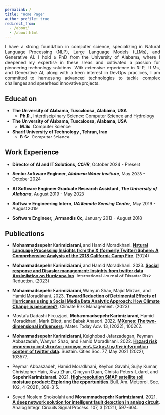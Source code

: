 ```yaml
---
permalink: /
title: "Home Page"
author_profile: true
redirect_from: 
  - /about/
  - /about.html
---
```


<p align="justify">
I have a strong foundation in computer science, specializing in Natural Language Processing (NLP), Large Language Models (LLMs), and Generative AI. I hold a PhD from the University of Alabama, where I deepened my expertise in these areas and cultivated a passion for pioneering technology solutions. With extensive experience in NLP, LLMs, and Generative AI, along with a keen interest in DevOps practices, I am committed to harnessing advanced technologies to tackle complex challenges and spearhead innovative projects.
</p>

Education
------
* **The University of Alabama, Tuscaloosa, Alabama, USA** 
    * **Ph.D.**, Interdisciplinary Science: Computer Science and Hydrology
* **The University of Alabama, Tuscaloosa, Alabama, USA** 
    * **M.Sc**. Computer Science
* **Sharif University of Technology , Tehran, Iran**
    * **B.Sc**. Computer Science

Work Experience
------
* **Director of AI and IT Solutions, _CCHR_**, October  2024 - Present
  
* **Senior Software Engineer, _Alabama Water Institute_**, May 2023 - October 2024

* **AI Software Engineer Graduate Research Assistant, _The University of Alabama_**, August 2019 - May 2023

* **Software Engineering Intern, _UA Remote Sensing Center_,** May 2019 - August 2019

* **Software Engineer, _Armandis Co,** January 2013 - August 2018

Publications
------
* **Mohammadsepehr Karimiziarani**, and Hamid Moradkhani. **[Natural Language Processing Insights from the X (formerly Twitter) Sphere: A Comprehensive Analysis of the 2018 California Camp Fire](https://papers.ssrn.com/sol3/papers.cfm?abstract_id=4911033)**. (2024)

* **Mohammadsepehr Karimiziarani**, and Hamid Moradkhani. 2023. **[Social response and Disaster management: Insights from twitter data Assimilation on Hurricane Ian](https://www.sciencedirect.com/science/article/pii/S221242092300345X)**. International Journal of Disaster Risk Reduction. (2023)

* **Mohammadsepehr Karimiziarani**, Wanyun Shao, Majid Mirzaei, and Hamid Moradkhani. 2023. **[Toward Reduction of Detrimental Effects of Hurricanes using a Social Media Data Analytic Approach: How Climate Change is perceived?](https://www.sciencedirect.com/science/article/pii/S2212096323000062)**. Climate Risk Management. (2023)


* Mostafa Dadashi Firouzjaei, **Mohammadsepehr Karimiziarani**, Hamid Moradkhani, Mark Elliott, and Babak Anasori. 2022. **[MXenes: The two-dimensional influencers](https://www.sciencedirect.com/science/article/pii/S2590049821000722)**. Mater. Today Adv. 13, (2022), 100202.


* **Mohammadsepehr Karimiziarani**, Keighobad Jafarzadegan, Peyman Abbaszadeh, Wanyun Shao, and Hamid Moradkhani. 2022. **[Hazard risk awareness and disaster management: Extracting the information content of twitter data](https://www.sciencedirect.com/science/article/pii/S2210670721008428)**. Sustain. Cities Soc. 77, May 2021 (2022), 103577.

* Peyman Abbaszadeh, Hamid Moradkhani, Keyhan Gavahi, Sujay Kumar, Christopher Hain, Xiwu Zhan, Qingyun Duan, Christa Peters-Lidard, and **Sepehr Karimiziarani**. 2021. **[High-resolution SMAP satellite soil moisture product: Exploring the opportunities](https://journals.ametsoc.org/view/journals/bams/102/4/BAMS-D-21-0016.1.xml)**. Bull. Am. Meteorol. Soc. 102, 4 (2021), 309-315.

* Seyed Moslem Shokrolahi and **Mohammadsepehr Karimiziarani**. 2021. **[A deep network solution for intelligent fault detection in analog circuit](https://link.springer.com/article/10.1007/s10470-020-01732-8)**. Analog Integr. Circuits Signal Process. 107, 3 (2021), 597-604.
